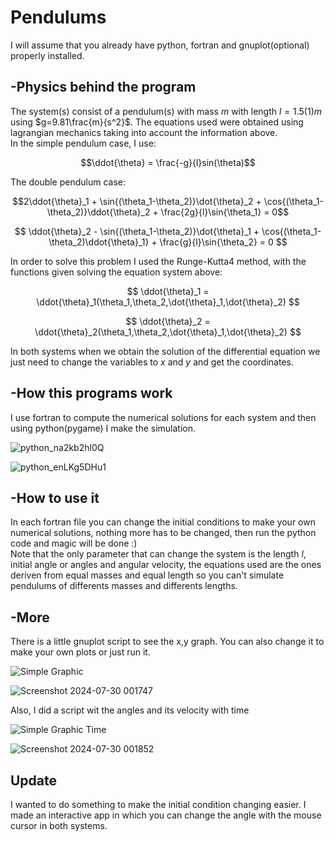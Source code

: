 # Pendulums

I will assume that you already have python, fortran and gnuplot(optional) properly installed.

## -Physics behind the program

The system(s) consist of a pendulum(s) with mass $m$ with length $l=1.5(1)m$ using $g=9.81\frac{m}{s^2}$.
The equations used were obtained using lagrangian mechanics taking into account the information above.  
In the simple pendulum case, I use:

$$\ddot{\theta} = \frac{-g}{l}sin(\theta)$$

The double pendulum case:

$$2\ddot{\theta}_1 + \sin{(\theta_1-\theta_2)}\dot{\theta}_2 + \cos{(\theta_1-\theta_2)}\ddot{\theta}_2 + \frac{2g}{l}\sin{\theta_1} = 0$$

$$ \ddot{\theta}_2 - \sin{(\theta_1-\theta_2)}\dot{\theta}_1 + \cos{(\theta_1-\theta_2)\ddot{\theta}_1} + \frac{g}{l}\sin{\theta_2} = 0 $$  

In order to solve this problem I used the Runge-Kutta4 method, with the functions given solving the equation system above:  

$$ \ddot{\theta}_1 = \ddot{\theta}_1(\theta_1,\theta_2,\dot{\theta}_1,\dot{\theta}_2) $$  

$$ \ddot{\theta}_2 = \ddot{\theta}_2(\theta_1,\theta_2,\dot{\theta}_1,\dot{\theta}_2) $$  

In both systems when we obtain the solution of the differential equation we just need to change the variables to $x$ and $y$ and get the coordinates.

## -How this programs work

I use fortran to compute the numerical solutions for each system and then using python(pygame) I make the simulation.

![python_na2kb2hl0Q](https://github.com/Alverd02/Double-Pendulum/assets/118913394/efeb7794-48db-49f6-8e36-1883fd7cfbbe)

![python_enLKg5DHu1](https://github.com/user-attachments/assets/55266aad-1b73-49bc-9956-94bae58355fc)


## -How to use it

In each fortran file you can change the initial conditions to make your own numerical solutions, nothing more has to be changed, then run the python code and magic will be done :)  
Note that the only parameter that can change the system is the length $l$, initial angle or angles and angular velocity, the equations used are the ones deriven from equal masses and equal length so you can't simulate pendulums of differents masses and differents lengths.
## -More

There is a little gnuplot script to see the x,y graph. You can also change it to make your own plots or just run it.

  ![Simple Graphic](https://github.com/Alverd02/Double-Pendulum/assets/118913394/8049efec-9812-48c4-9789-3fd072a21d1b)

  ![Screenshot 2024-07-30 001747](https://github.com/user-attachments/assets/efa5ed16-bc4c-423e-8d37-4b812b266115)

Also, I did a script wit the angles and its velocity with time


![Simple Graphic Time](https://github.com/Alverd02/Double-Pendulum/assets/118913394/6896d05d-50d5-4308-9812-3159f7c4ac84)

![Screenshot 2024-07-30 001852](https://github.com/user-attachments/assets/3bedcf87-7831-4bf1-a4fb-b38d86202f76)

## Update

I wanted to do something to make the initial condition changing easier. I made an interactive app in which you can change the angle with the mouse cursor in both systems.

